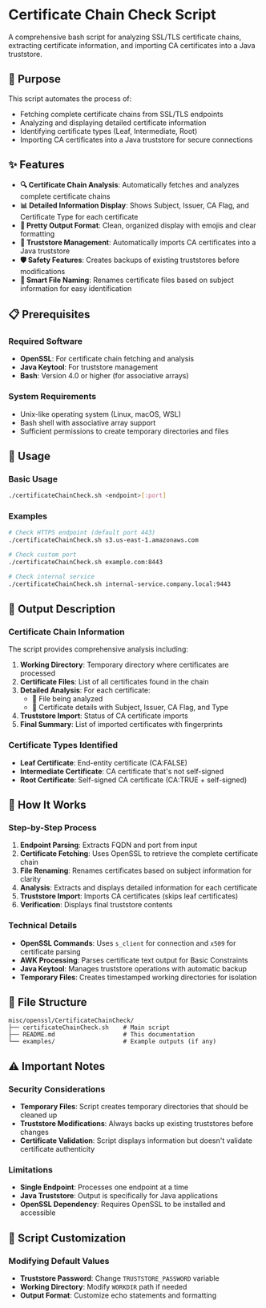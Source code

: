 # Certificate Chain Check Script

A comprehensive bash script for analyzing SSL/TLS certificate chains, extracting certificate information, and importing CA certificates into a Java truststore.

## 🎯 Purpose

This script automates the process of:

- Fetching complete certificate chains from SSL/TLS endpoints
- Analyzing and displaying detailed certificate information
- Identifying certificate types (Leaf, Intermediate, Root)
- Importing CA certificates into a Java truststore for secure connections

## ✨ Features

- **🔍 Certificate Chain Analysis**: Automatically fetches and analyzes complete certificate chains
- **📊 Detailed Information Display**: Shows Subject, Issuer, CA Flag, and Certificate Type for each certificate
- **🎨 Pretty Output Format**: Clean, organized display with emojis and clear formatting
- **🔐 Truststore Management**: Automatically imports CA certificates into a Java truststore
- **🛡️ Safety Features**: Creates backups of existing truststores before modifications
- **📁 Smart File Naming**: Renames certificate files based on subject information for easy identification

## 📋 Prerequisites

### Required Software

- **OpenSSL**: For certificate chain fetching and analysis
- **Java Keytool**: For truststore management
- **Bash**: Version 4.0 or higher (for associative arrays)

### System Requirements

- Unix-like operating system (Linux, macOS, WSL)
- Bash shell with associative array support
- Sufficient permissions to create temporary directories and files

## 🚀 Usage

### Basic Usage

```bash
./certificateChainCheck.sh <endpoint>[:port]
```

### Examples

```bash
# Check HTTPS endpoint (default port 443)
./certificateChainCheck.sh s3.us-east-1.amazonaws.com

# Check custom port
./certificateChainCheck.sh example.com:8443

# Check internal service
./certificateChainCheck.sh internal-service.company.local:9443
```

## 📖 Output Description

### Certificate Chain Information

The script provides comprehensive analysis including:

1. **Working Directory**: Temporary directory where certificates are processed
2. **Certificate Files**: List of all certificates found in the chain
3. **Detailed Analysis**: For each certificate:
   - 📄 File being analyzed
   - 🔐 Certificate details with Subject, Issuer, CA Flag, and Type
4. **Truststore Import**: Status of CA certificate imports
5. **Final Summary**: List of imported certificates with fingerprints

### Certificate Types Identified

- **Leaf Certificate**: End-entity certificate (CA:FALSE)
- **Intermediate Certificate**: CA certificate that's not self-signed
- **Root Certificate**: Self-signed CA certificate (CA:TRUE + self-signed)

## 🔧 How It Works

### Step-by-Step Process

1. **Endpoint Parsing**: Extracts FQDN and port from input
2. **Certificate Fetching**: Uses OpenSSL to retrieve the complete certificate chain
3. **File Renaming**: Renames certificates based on subject information for clarity
4. **Analysis**: Extracts and displays detailed information for each certificate
5. **Truststore Import**: Imports CA certificates (skips leaf certificates)
6. **Verification**: Displays final truststore contents

### Technical Details

- **OpenSSL Commands**: Uses `s_client` for connection and `x509` for certificate parsing
- **AWK Processing**: Parses certificate text output for Basic Constraints
- **Java Keytool**: Manages truststore operations with automatic backup
- **Temporary Files**: Creates timestamped working directories for isolation

## 📁 File Structure

```
misc/openssl/CertificateChainCheck/
├── certificateChainCheck.sh    # Main script
├── README.md                   # This documentation
└── examples/                   # Example outputs (if any)
```

## ⚠️ Important Notes

### Security Considerations

- **Temporary Files**: Script creates temporary directories that should be cleaned up
- **Truststore Modifications**: Always backs up existing truststores before changes
- **Certificate Validation**: Script displays information but doesn't validate certificate authenticity

### Limitations

- **Single Endpoint**: Processes one endpoint at a time
- **Java Truststore**: Output is specifically for Java applications
- **OpenSSL Dependency**: Requires OpenSSL to be installed and accessible

## 🔄 Script Customization

### Modifying Default Values

- **Truststore Password**: Change `TRUSTSTORE_PASSWORD` variable
- **Working Directory**: Modify `WORKDIR` path if needed
- **Output Format**: Customize echo statements and formatting
